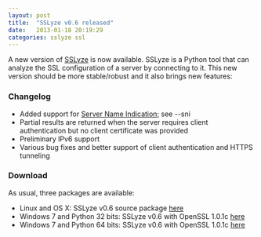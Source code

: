 ```yaml
---
layout: post
title:  "SSLyze v0.6 released"
date:   2013-01-18 20:19:29
categories: sslyze ssl
---
```


A new version of [SSLyze][sslyze-gh] is now available. SSLyze is a Python tool that can analyze the SSL configuration of a server by connecting to it.
This new version should be more stable/robust and it also brings new features:


### Changelog

* Added support for [Server Name Indication][sni-wiki]; see --sni
* Partial results are returned when the server requires client authentication but no client certificate was provided
* Preliminary IPv6 support
* Various bug fixes and better support of client authentication and HTTPS tunneling


### Download

As usual, three packages are available:

* Linux and OS X: SSLyze v0.6 source package [here][sslyze-dl-src]
* Windows 7 and Python 32 bits: SSLyze v0.6 with OpenSSL 1.0.1c [here][sslyze-dl-win32]
* Windows 7 and Python 64 bits: SSLyze v0.6 with OpenSSL 1.0.1c [here][sslyze-dl-win64]


[sslyze-dl-src]: https://dl.dropbox.com/s/h4cc7q68jdmxay3/sslyze-0.6_src.zip?dl=1
[sslyze-dl-win32]: https://dl.dropbox.com/s/lexhsfejbjp209e/sslyze-0.6_Windows7_Python32.zip?dl=1
[sslyze-dl-win64]: https://dl.dropbox.com/s/l194sbqvnuuz2xs/sslyze-0.6_Windows7_Python64.zip?dl=1
[sslyze-gh]: https://github.com/iSECPartners/sslyze
[sni-wiki]: http://en.wikipedia.org/wiki/Server_Name_Indication
